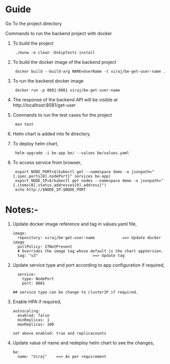 
# Guide 
Go To the project directory

Commands to run the backend project with docker
1. To build the project
   
        ./mvnw -e clean -DskipTests install

2. To build the docker image of the backend project

        docker build --build-arg NAME=UserName -t viraj/be-get-user-name .

3. To run the backend docker image

        docker run -p 8081:8081 viraj/be-get-user-name

4. The response of the backend API will be visible at http://localhost:8081/get-user


5. Commands to run the test cases for the project
    
        mvn test


6.  Helm chart is added into fe directory.


7. To deploy helm chart,
  
        helm upgrade -i be-app be/ --values be/values.yaml

8) To access service from browser,

        export NODE_PORT=$(kubectl get --namespace demo -o jsonpath="{.spec.ports[0].nodePort}" services be-app)
        export NODE_IP=$(kubectl get nodes --namespace demo -o jsonpath="{.items[0].status.addresses[0].address}")
        echo http://$NODE_IP:$NODE_PORT

# Notes:-
1. Update docker image reference and tag in values.yaml file,
    ```
    image:
      repository: viraj/be-get-user-name            ==> Update docker image
      pullPolicy: IfNotPresent
      # Overrides the image tag whose default is the chart appVersion.
      tag: "v3"                        ==> Update tag
    ```

2. Update service type and port according to app configuration if required,
      ```
        service:
          type: NodePort           
          port: 8081

      ## service type can be change to clusterIP if required.
      ```

3. Enable HPA if required,
      ```
      autoscaling:
        enabled: false
        minReplicas: 1
        maxReplicas: 100

      set above enabled: true and replicacounts
      ```

4. Update value of name and redeploy helm chart to see the changes,
      ```
      be:
        name: "Viraj"    ==> As per requirement
      ```

